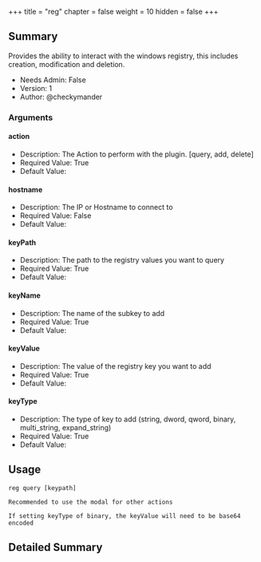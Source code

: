 +++
title = "reg"
chapter = false
weight = 10
hidden = false
+++

## Summary
Provides the ability to interact with the windows registry, this includes creation, modification and deletion.
  
- Needs Admin: False  
- Version: 1  
- Author: @checkymander  

### Arguments

#### action

- Description: The Action to perform with the plugin. [query, add, delete]
- Required Value: True  
- Default Value: 

#### hostname

- Description: The IP or Hostname to connect to
- Required Value: False  
- Default Value: 

#### keyPath

- Description: The path to the registry values you want to query
- Required Value: True  
- Default Value: 

#### keyName

- Description: The name of the subkey to add
- Required Value: True  
- Default Value: 

#### keyValue

- Description: The value of the registry key you want to add
- Required Value: True  
- Default Value: 


#### keyType

- Description: The type of key to add (string, dword, qword, binary, multi_string, expand_string) 
- Required Value: True  
- Default Value: 

## Usage

```
reg query [keypath]

Recommended to use the modal for other actions

If setting keyType of binary, the keyValue will need to be base64 encoded
```


## Detailed Summary
